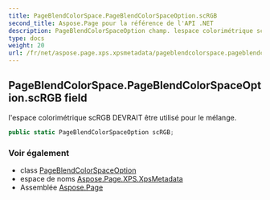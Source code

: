 ```yaml
---
title: PageBlendColorSpace.PageBlendColorSpaceOption.scRGB
second_title: Aspose.Page pour la référence de l'API .NET
description: PageBlendColorSpaceOption champ. lespace colorimétrique scRGB DEVRAIT être utilisé pour le mélange.
type: docs
weight: 20
url: /fr/net/aspose.page.xps.xpsmetadata/pageblendcolorspace.pageblendcolorspaceoption/scrgb/
---
```

## PageBlendColorSpace.PageBlendColorSpaceOption.scRGB field

l'espace colorimétrique scRGB DEVRAIT être utilisé pour le mélange.

```csharp
public static PageBlendColorSpaceOption scRGB;
```

### Voir également

* class [PageBlendColorSpaceOption](../)
* espace de noms [Aspose.Page.XPS.XpsMetadata](../../pageblendcolorspace.pageblendcolorspaceoption/)
* Assemblée [Aspose.Page](../../../)



